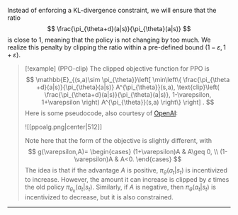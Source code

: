Instead of enforcing a KL-divergence constraint, we will ensure that the ratio
$$
\frac{\pi_{\theta+d}(a|s)}{\pi_{\theta}(a|s)}
$$
is close to $1$, meaning that the policy is not changing by too much. We realize this penalty by clipping the ratio within a pre-defined bound $(1-\varepsilon,1+\varepsilon)$.

> [!example] (PPO-clip)
> The clipped objective function for PPO is
> $$
> \mathbb{E}_{(s,a)\sim \pi_{\theta}}\left[ \min\left\{ \frac{\pi_{\theta +d}(a|s)}{\pi_{\theta}(a|s)} A^{\pi_{\theta}}(s,a), \text{clip}\left( \frac{\pi_{\theta+d}(a|s)}{\pi_{\theta}(a|s)}, 1-\varepsilon, 1+\varepsilon \right) A^{\pi_{\theta}}(s,a) \right\}  \right] .
> $$
> Here is some pseudocode, also courtesy of [OpenAI](https://spinningup.openai.com/en/latest/algorithms/ppo.html):
> 
> ![[ppoalg.png|center|512]]
> 
> Note here that the form of the objective is slightly different, with
> $$
> g(\varepsilon,A)=
> \begin{cases}
> (1+\varepsilon)A & A\geq 0, \\
> (1-\varepsilon)A & A<0.
> \end{cases}
> $$
> The idea is that if the advantage $A$ is positive, $\pi_{\theta}(a_{t}|s_t)$ is incentivized to increase. However, the amount it can increase is clipped by $\varepsilon$ times the old policy $\pi_{\theta_{k}}(a_{t}|s_{t})$. Similarly, if $A$ is negative, then $\pi_{\theta}(a_{t}|s_{t})$ is incentivized to decrease, but it is also constrained.

---
